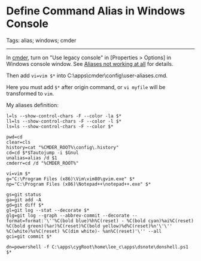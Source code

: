 # Define Command Alias in Windows Console
Tags: alias; windows; cmder

------

In [cmder](http://cmder.net/), turn on "Use legacy console"
in [Properties > Options] in Windows console window.
See [Aliases not working at all](https://github.com/cmderdev/cmder/issues/1257)
for details.

Then add `vi=vim $*` into C:\apps\cmder\config\user-aliases.cmd.

Here you must add `$*` after origin command,
or `vi myfile` will be transformed to `vim`.

My aliases definition:
```
l=ls --show-control-chars -F --color -la $*
ll=ls --show-control-chars -F --color -l $*
ls=ls --show-control-chars -F --color $*

pwd=cd
clear=cls
history=cat "%CMDER_ROOT%\config\.history"
cd=cd $*$Tautojump -i $Gnul
unalias=alias /d $1
cmderr=cd /d "%CMDER_ROOT%"

vi=vim $*
g="C:\Program Files (x86)\Vim\vim80\gvim.exe" $*
np="C:\Program Files (x86)\Notepad++\notepad++.exe" $*

gs=git status
ga=git add -A
gd=git diff $*
gl=git log --stat --decorate $*
glg=git log --graph --abbrev-commit --decorate --format=format:'\''%C(bold blue)%h%C(reset) - %C(bold cyan)%ai%C(reset) %C(bold green)(%ar)%C(reset)%C(bold yellow)%d%C(reset)%n'\'\''          %C(white)%s%C(reset) %C(dim white)- %an%C(reset)'\'' --all
gci=git commit $*

dn=powershell -f C:\apps\cygRoot\home\lee_c\apps\dsnote\donshell.ps1 $*
```
